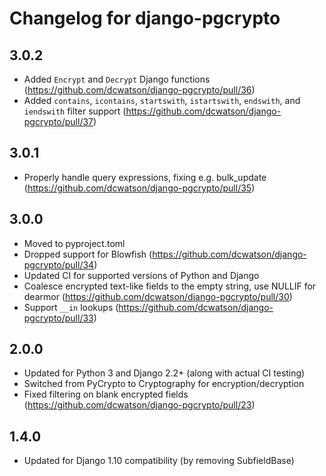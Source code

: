 # Changelog for django-pgcrypto

## 3.0.2

* Added `Encrypt` and `Decrypt` Django functions (https://github.com/dcwatson/django-pgcrypto/pull/36)
* Added `contains`, `icontains`, `startswith`, `istartswith`, `endswith`, and `iendswith` filter support (https://github.com/dcwatson/django-pgcrypto/pull/37)


## 3.0.1

* Properly handle query expressions, fixing e.g. bulk_update (https://github.com/dcwatson/django-pgcrypto/pull/35)


## 3.0.0

* Moved to pyproject.toml
* Dropped support for Blowfish (https://github.com/dcwatson/django-pgcrypto/pull/34)
* Updated CI for supported versions of Python and Django
* Coalesce encrypted text-like fields to the empty string, use NULLIF for dearmor (https://github.com/dcwatson/django-pgcrypto/pull/30)
* Support `__in` lookups (https://github.com/dcwatson/django-pgcrypto/pull/33)


## 2.0.0

* Updated for Python 3 and Django 2.2+ (along with actual CI testing)
* Switched from PyCrypto to Cryptography for encryption/decryption
* Fixed filtering on blank encrypted fields (https://github.com/dcwatson/django-pgcrypto/pull/23)


## 1.4.0

* Updated for Django 1.10 compatibility (by removing SubfieldBase)
